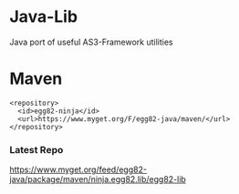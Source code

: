 # Java-Lib
Java port of useful AS3-Framework utilities

# Maven
    <repository>
      <id>egg82-ninja</id>
      <url>https://www.myget.org/F/egg82-java/maven/</url>
    </repository>

### Latest Repo
https://www.myget.org/feed/egg82-java/package/maven/ninja.egg82.lib/egg82-lib